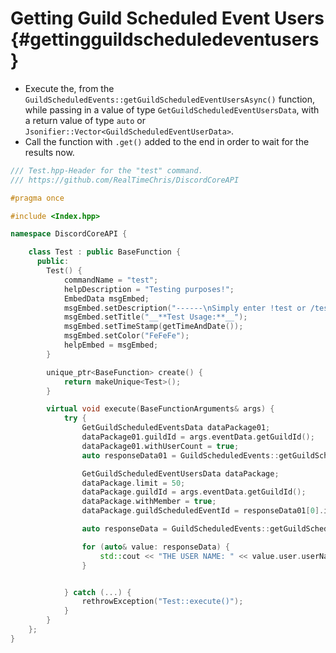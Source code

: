 Getting Guild Scheduled Event Users {#gettingguildscheduledeventusers}
============
- Execute the, from the `GuildScheduledEvents::getGuildScheduledEventUsersAsync()` function, while passing in a value of type `GetGuildScheduledEventUsersData`, with a return value of type `auto` or `Jsonifier::Vector<GuildScheduledEventUserData>`.
- Call the function with `.get()` added to the end in order to wait for the results now.

```cpp
/// Test.hpp-Header for the "test" command.
/// https://github.com/RealTimeChris/DiscordCoreAPI

#pragma once

#include <Index.hpp>

namespace DiscordCoreAPI {

	class Test : public BaseFunction {
	  public:
		Test() {
			commandName = "test";
			helpDescription = "Testing purposes!";
			EmbedData msgEmbed;
			msgEmbed.setDescription("------\nSimply enter !test or /test!\n------");
			msgEmbed.setTitle("__**Test Usage:**__");
			msgEmbed.setTimeStamp(getTimeAndDate());
			msgEmbed.setColor("FeFeFe");
			helpEmbed = msgEmbed;
		}

		unique_ptr<BaseFunction> create() {
			return makeUnique<Test>();
		}

		virtual void execute(BaseFunctionArguments& args) {
			try {
				GetGuildScheduledEventsData dataPackage01;
				dataPackage01.guildId = args.eventData.getGuildId();
				dataPackage01.withUserCount = true;
				auto responseData01 = GuildScheduledEvents::getGuildScheduledEventsAsync(dataPackage01).get();

				GetGuildScheduledEventUsersData dataPackage;
				dataPackage.limit = 50;
				dataPackage.guildId = args.eventData.getGuildId();
				dataPackage.withMember = true;
				dataPackage.guildScheduledEventId = responseData01[0].id;

				auto responseData = GuildScheduledEvents::getGuildScheduledEventUsersAsync(dataPackage).get();

				for (auto& value: responseData) {
					std::cout << "THE USER NAME: " << value.user.userName << std::endl;
				}


			} catch (...) {
				rethrowException("Test::execute()");
			}
		}
	};
}
```
